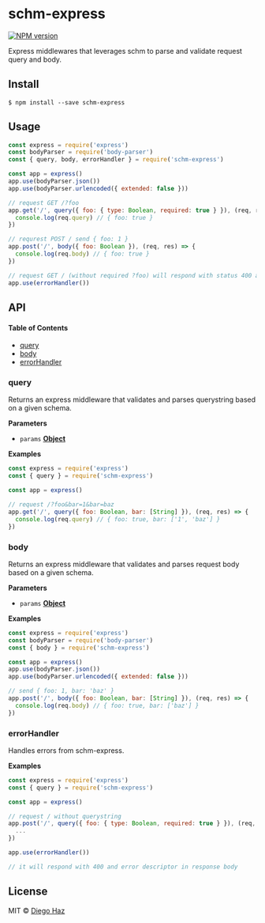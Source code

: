 # schm-express

[![NPM version](https://img.shields.io/npm/v/schm-express.svg?style=flat-square)](https://npmjs.org/package/schm-express)

Express middlewares that leverages schm to parse and validate request query and body.

## Install

    $ npm install --save schm-express

## Usage

```js
const express = require('express')
const bodyParser = require('body-parser')
const { query, body, errorHandler } = require('schm-express')

const app = express()
app.use(bodyParser.json())
app.use(bodyParser.urlencoded({ extended: false }))

// request GET /?foo
app.get('/', query({ foo: { type: Boolean, required: true } }), (req, res) => {
  console.log(req.query) // { foo: true }
})

// requrest POST / send { foo: 1 }
app.post('/', body({ foo: Boolean }), (req, res) => {
  console.log(req.body) // { foo: true }
})

// request GET / (without required ?foo) will respond with status 400 and error descriptor on response body.
app.use(errorHandler())
```

## API

<!-- Generated by documentation.js. Update this documentation by updating the source code. -->

#### Table of Contents

-   [query](#query)
-   [body](#body)
-   [errorHandler](#errorhandler)

### query

Returns an express middleware that validates and parses querystring based
on a given schema.

**Parameters**

-   `params` **[Object](https://developer.mozilla.org/docs/Web/JavaScript/Reference/Global_Objects/Object)** 

**Examples**

```javascript
const express = require('express')
const { query } = require('schm-express')

const app = express()

// request /?foo&bar=1&bar=baz
app.get('/', query({ foo: Boolean, bar: [String] }), (req, res) => {
  console.log(req.query) // { foo: true, bar: ['1', 'baz'] }
})
```

### body

Returns an express middleware that validates and parses request body based
on a given schema.

**Parameters**

-   `params` **[Object](https://developer.mozilla.org/docs/Web/JavaScript/Reference/Global_Objects/Object)** 

**Examples**

```javascript
const express = require('express')
const bodyParser = require('body-parser')
const { body } = require('schm-express')

const app = express()
app.use(bodyParser.json())
app.use(bodyParser.urlencoded({ extended: false }))

// send { foo: 1, bar: 'baz' }
app.post('/', body({ foo: Boolean, bar: [String] }), (req, res) => {
  console.log(req.body) // { foo: true, bar: ['baz'] }
})
```

### errorHandler

Handles errors from schm-express.

**Examples**

```javascript
const express = require('express')
const { query } = require('schm-express')

const app = express()

// request / without querystring
app.post('/', query({ foo: { type: Boolean, required: true } }), (req, res) => {
  ...
})

app.use(errorHandler())

// it will respond with 400 and error descriptor in response body
```

## License

MIT © [Diego Haz](https://github.com/diegohaz)
